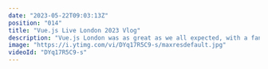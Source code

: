 ```yaml
---
date: "2023-05-22T09:03:13Z"
position: "014"
title: "Vue.js Live London 2023 Vlog"
description: "Vue.js London was as great as we all expected, with a fantastic venue, and a great hotel! The speaker's family got back together for yet another event! \n\nI got to play my guitar for Alive and Kicking. Check out more here: https://timbenniks.dev/alive-and-kicking\n\nFollow me:\nWebsite: https://timbenniks.dev\nTwitter: https://twitter.com/timbenniks\nGithub: https://github.com/timbenniks"
image: "https://i.ytimg.com/vi/DYq17R5C9-s/maxresdefault.jpg"
videoId: "DYq17R5C9-s"
---
```


